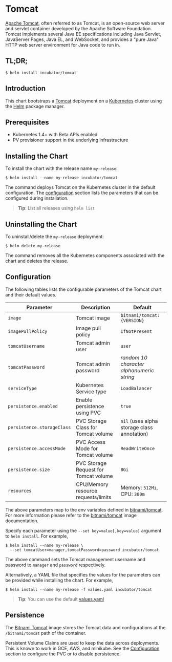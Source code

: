 # Tomcat

[Apache Tomcat](http://tomcat.apache.org/), often referred to as Tomcat, is an open-source web server and servlet container developed by the Apache Software Foundation. Tomcat implements several Java EE specifications including Java Servlet, JavaServer Pages, Java EL, and WebSocket, and provides a "pure Java" HTTP web server environment for Java code to run in.

## TL;DR;

```console
$ helm install incubator/tomcat
```

## Introduction

This chart bootstraps a [Tomcat](https://github.com/bitnami/bitnami-docker-tomcat) deployment on a [Kubernetes](http://kubernetes.io) cluster using the [Helm](https://helm.sh) package manager.

## Prerequisites

- Kubernetes 1.4+ with Beta APIs enabled
- PV provisioner support in the underlying infrastructure

## Installing the Chart

To install the chart with the release name `my-release`:

```console
$ helm install --name my-release incubator/tomcat
```

The command deploys Tomcat on the Kubernetes cluster in the default configuration. The [configuration](#configuration) section lists the parameters that can be configured during installation.

> **Tip**: List all releases using `helm list`

## Uninstalling the Chart

To uninstall/delete the `my-release` deployment:

```console
$ helm delete my-release
```

The command removes all the Kubernetes components associated with the chart and deletes the release.

## Configuration

The following tables lists the configurable parameters of the Tomcat chart and their default values.

|         Parameter          |              Description              |                   Default                   |
|----------------------------|---------------------------------------|---------------------------------------------|
| `image`                    | Tomcat image                          | `bitnami/tomcat:{VERSION}`                  |
| `imagePullPolicy`          | Image pull policy                     | `IfNotPresent`                              |
| `tomcatUsername`           | Tomcat admin user                     | `user`                                      |
| `tomcatPassword`           | Tomcat admin password                 | _random 10 character alphanumeric string_   |
| `serviceType`              | Kubernetes Service type               | `LoadBalancer`                              |
| `persistence.enabled`      | Enable persistence using PVC          | `true`                                      |
| `persistence.storageClass` | PVC Storage Class for Tomcat volume   | `nil` (uses alpha storage class annotation) |
| `persistence.accessMode`   | PVC Access Mode for Tomcat volume     | `ReadWriteOnce`                             |
| `persistence.size`         | PVC Storage Request for Tomcat volume | `8Gi`                                       |
| `resources`                | CPU/Memory resource requests/limits   | Memory: `512Mi`, CPU: `300m`                |

The above parameters map to the env variables defined in [bitnami/tomcat](http://github.com/bitnami/bitnami-docker-tomcat). For more information please refer to the [bitnami/tomcat](http://github.com/bitnami/bitnami-docker-tomcat) image documentation.

Specify each parameter using the `--set key=value[,key=value]` argument to `helm install`. For example,

```console
$ helm install --name my-release \
  --set tomcatUser=manager,tomcatPassword=password incubator/tomcat
```

The above command sets the Tomcat management username and password to `manager` and `password` respectively.

Alternatively, a YAML file that specifies the values for the parameters can be provided while installing the chart. For example,

```console
$ helm install --name my-release -f values.yaml incubator/tomcat
```

> **Tip**: You can use the default [values.yaml](values.yaml)

## Persistence

The [Bitnami Tomcat](https://github.com/bitnami/bitnami-docker-tomcat) image stores the Tomcat data and configurations at the `/bitnami/tomcat` path of the container.

Persistent Volume Claims are used to keep the data across deployments. This is known to work in GCE, AWS, and minikube.
See the [Configuration](#configuration) section to configure the PVC or to disable persistence.
